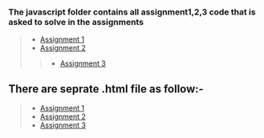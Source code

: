 
### The javascript folder  contains all assignment1,2,3 code that is asked to solve in the assignments

> * [Assignment 1](./assign1.ts)
> * [Assignment 2](./assign2.ts)
> > * [Assignment 3](./assign3.ts)
## There are seprate .html file as follow:-
> * [Assignment 1](index1.html)
> * [Assignment 2](index2.html)
> * [Assignment 3](index3.html)
